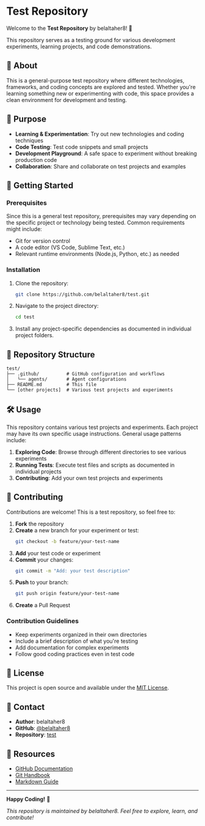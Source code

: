 # Test Repository

Welcome to the **Test Repository** by belaltaher8! 🚀

This repository serves as a testing ground for various development experiments, learning projects, and code demonstrations.

## 📖 About

This is a general-purpose test repository where different technologies, frameworks, and coding concepts are explored and tested. Whether you're learning something new or experimenting with code, this space provides a clean environment for development and testing.

## 🎯 Purpose

- **Learning & Experimentation**: Try out new technologies and coding techniques
- **Code Testing**: Test code snippets and small projects
- **Development Playground**: A safe space to experiment without breaking production code
- **Collaboration**: Share and collaborate on test projects and examples

## 🚀 Getting Started

### Prerequisites

Since this is a general test repository, prerequisites may vary depending on the specific project or technology being tested. Common requirements might include:

- Git for version control
- A code editor (VS Code, Sublime Text, etc.)
- Relevant runtime environments (Node.js, Python, etc.) as needed

### Installation

1. Clone the repository:
   ```bash
   git clone https://github.com/belaltaher8/test.git
   ```

2. Navigate to the project directory:
   ```bash
   cd test
   ```

3. Install any project-specific dependencies as documented in individual project folders.

## 📁 Repository Structure

```
test/
├── .github/          # GitHub configuration and workflows
│   └── agents/       # Agent configurations
├── README.md         # This file
└── [other projects]  # Various test projects and experiments
```

## 🛠️ Usage

This repository contains various test projects and experiments. Each project may have its own specific usage instructions. General usage patterns include:

1. **Exploring Code**: Browse through different directories to see various experiments
2. **Running Tests**: Execute test files and scripts as documented in individual projects
3. **Contributing**: Add your own test projects and experiments

## 🤝 Contributing

Contributions are welcome! This is a test repository, so feel free to:

1. **Fork** the repository
2. **Create** a new branch for your experiment or test:
   ```bash
   git checkout -b feature/your-test-name
   ```
3. **Add** your test code or experiment
4. **Commit** your changes:
   ```bash
   git commit -m "Add: your test description"
   ```
5. **Push** to your branch:
   ```bash
   git push origin feature/your-test-name
   ```
6. **Create** a Pull Request

### Contribution Guidelines

- Keep experiments organized in their own directories
- Include a brief description of what you're testing
- Add documentation for complex experiments
- Follow good coding practices even in test code

## 📝 License

This project is open source and available under the [MIT License](LICENSE).

## 📧 Contact

- **Author**: belaltaher8
- **GitHub**: [@belaltaher8](https://github.com/belaltaher8)
- **Repository**: [test](https://github.com/belaltaher8/test)

## 🔗 Resources

- [GitHub Documentation](https://docs.github.com/)
- [Git Handbook](https://guides.github.com/introduction/git-handbook/)
- [Markdown Guide](https://guides.github.com/features/mastering-markdown/)

---

**Happy Coding!** 🎉

*This repository is maintained by belaltaher8. Feel free to explore, learn, and contribute!*